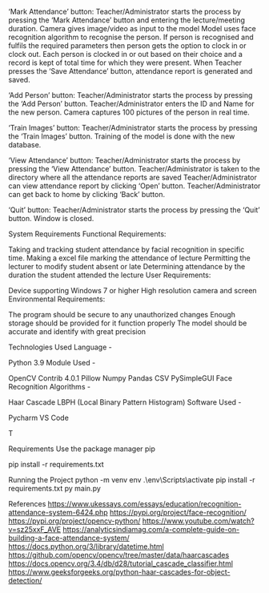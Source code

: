 ‘Mark Attendance’ button:
Teacher/Administrator starts the process by pressing the ‘Mark Attendance’ button and entering the lecture/meeting duration. Camera gives image/video as input to the model Model uses face recognition algorithm to recognise the person. If person is recognised and fulfils the required parameters then person gets the option to clock in or clock out. Each person is clocked in or out based on their choice and a record is kept of total time for which they were present. When Teacher presses the ‘Save Attendance’ button, attendance report is generated and saved.

‘Add Person’ button:
Teacher/Administrator starts the process by pressing the ‘Add Person’ button. Teacher/Administrator enters the ID and Name for the new person. Camera captures 100 pictures of the person in real time.

‘Train Images’ button:
Teacher/Administrator starts the process by pressing the ‘Train Images’ button. Training of the model is done with the new database.

‘View Attendance’ button:
Teacher/Administrator starts the process by pressing the ‘View Attendance’ button. Teacher/Administrator is taken to the directory where all the attendance reports are saved Teacher/Administrator can view attendance report by clicking ‘Open’ button. Teacher/Administrator can get back to home by clicking ‘Back’ button.

‘Quit’ button:
Teacher/Administrator starts the process by pressing the ‘Quit’ button. Window is closed.


System Requirements
Functional Requirements:

Taking and tracking student attendance by facial recognition in specific time.
Making a excel file marking the attendance of lecture
Permitting the lecturer to modify student absent or late
Determining attendance by the duration the student attended the lecture
User Requirements:

Device supporting Windows 7 or higher
High resolution camera and screen
Environmental Requirements:

The program should be secure to any unauthorized changes
Enough storage should be provided for it function properly
The model should be accurate and identify with great precision

Technologies Used
Language -

Python 3.9
Module Used -

OpenCV Contrib 4.0.1
Pillow
Numpy
Pandas
CSV
PySimpleGUI
Face Recognition Algorithms -

Haar Cascade
LBPH (Local Binary Pattern Histogram)
Software Used -

Pycharm
VS Code



T



Requirements
Use the package manager pip

pip install -r requirements.txt



Running the Project
python -m venv env
.\env\Scripts\activate
pip install -r requirements.txt
py main.py



References
https://www.ukessays.com/essays/education/recognition-attendance-system-6424.php
https://pypi.org/project/face-recognition/
https://pypi.org/project/opencv-python/
https://www.youtube.com/watch?v=sz25xxF_AVE
https://analyticsindiamag.com/a-complete-guide-on-building-a-face-attendance-system/
https://docs.python.org/3/library/datetime.html
https://github.com/opencv/opencv/tree/master/data/haarcascades
https://docs.opencv.org/3.4/db/d28/tutorial_cascade_classifier.html
https://www.geeksforgeeks.org/python-haar-cascades-for-object-detection/

